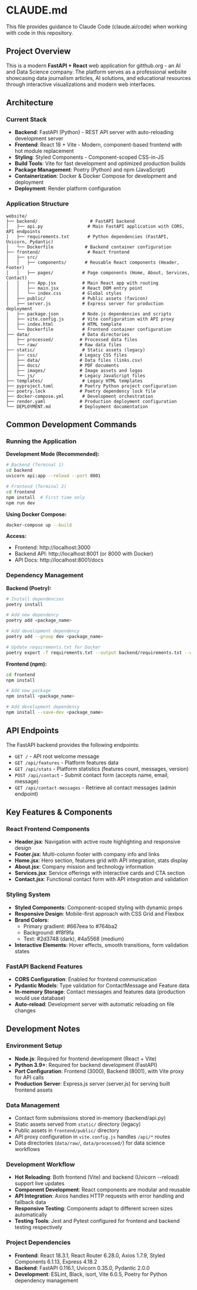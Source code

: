 # CLAUDE.md

This file provides guidance to Claude Code (claude.ai/code) when working with code in this repository.

## Project Overview

This is a modern **FastAPI + React** web application for gitthub.org - an AI and Data Science company. The platform serves as a professional website showcasing data journalism articles, AI solutions, and educational resources through interactive visualizations and modern web interfaces.

## Architecture

### Current Stack
- **Backend**: FastAPI (Python) - REST API server with auto-reloading development server
- **Frontend**: React 18 + Vite - Modern, component-based frontend with hot module replacement
- **Styling**: Styled Components - Component-scoped CSS-in-JS
- **Build Tools**: Vite for fast development and optimized production builds
- **Package Management**: Poetry (Python) and npm (JavaScript)
- **Containerization**: Docker & Docker Compose for development and deployment
- **Deployment**: Render platform configuration

### Application Structure
```
website/
├── backend/                    # FastAPI backend
│   ├── api.py                 # Main FastAPI application with CORS, API endpoints
│   ├── requirements.txt       # Python dependencies (FastAPI, Uvicorn, Pydantic)
│   └── Dockerfile            # Backend container configuration
├── frontend/                  # React frontend
│   ├── src/
│   │   ├── components/       # Reusable React components (Header, Footer)
│   │   ├── pages/           # Page components (Home, About, Services, Contact)
│   │   ├── App.jsx          # Main React app with routing
│   │   ├── main.jsx         # React DOM entry point
│   │   └── index.css        # Global styles
│   ├── public/              # Public assets (favicon)
│   ├── server.js            # Express server for production deployment
│   ├── package.json         # Node.js dependencies and scripts
│   ├── vite.config.js       # Vite configuration with API proxy
│   ├── index.html           # HTML template
│   └── Dockerfile           # Frontend container configuration
├── data/                    # Data directories
│   ├── processed/          # Processed data files
│   └── raw/                # Raw data files
├── static/                  # Static assets (legacy)
│   ├── css/                # Legacy CSS files
│   ├── data/               # Data files (links.csv)
│   ├── docs/               # PDF documents
│   ├── images/             # Image assets and logos
│   └── js/                 # Legacy JavaScript files
├── templates/               # Legacy HTML templates
├── pyproject.toml          # Poetry Python project configuration
├── poetry.lock             # Poetry dependency lock file
├── docker-compose.yml       # Development orchestration
├── render.yaml             # Production deployment configuration
└── DEPLOYMENT.md           # Deployment documentation
```

## Common Development Commands

### Running the Application

**Development Mode (Recommended):**
```bash
# Backend (Terminal 1)
cd backend
uvicorn api:app --reload --port 8001

# Frontend (Terminal 2) 
cd frontend
npm install  # First time only
npm run dev
```

**Using Docker Compose:**
```bash
docker-compose up --build
```

**Access:**
- Frontend: http://localhost:3000
- Backend API: http://localhost:8001 (or 8000 with Docker)
- API Docs: http://localhost:8001/docs

### Dependency Management

**Backend (Poetry):**
```bash
# Install dependencies
poetry install

# Add new dependency
poetry add <package_name>

# Add development dependency
poetry add --group dev <package_name>

# Update requirements.txt for Docker
poetry export -f requirements.txt --output backend/requirements.txt --without-hashes
```

**Frontend (npm):**
```bash
cd frontend
npm install

# Add new package
npm install <package_name>

# Add development dependency
npm install --save-dev <package_name>
```

## API Endpoints

The FastAPI backend provides the following endpoints:
- `GET /` - API root welcome message
- `GET /api/features` - Platform features data
- `GET /api/stats` - Platform statistics (features count, messages, version)
- `POST /api/contact` - Submit contact form (accepts name, email, message)
- `GET /api/contact-messages` - Retrieve all contact messages (admin endpoint)

## Key Features & Components

### React Frontend Components
- **Header.jsx**: Navigation with active route highlighting and responsive design
- **Footer.jsx**: Multi-column footer with company info and links
- **Home.jsx**: Hero section, features grid with API integration, stats display
- **About.jsx**: Company mission and technology information
- **Services.jsx**: Service offerings with interactive cards and CTA section
- **Contact.jsx**: Functional contact form with API integration and validation

### Styling System
- **Styled Components**: Component-scoped styling with dynamic props
- **Responsive Design**: Mobile-first approach with CSS Grid and Flexbox
- **Brand Colors**: 
  - Primary gradient: #667eea to #764ba2
  - Background: #f8f9fa
  - Text: #2d3748 (dark), #4a5568 (medium)
- **Interactive Elements**: Hover effects, smooth transitions, form validation states

### FastAPI Backend Features
- **CORS Configuration**: Enabled for frontend communication
- **Pydantic Models**: Type validation for ContactMessage and Feature data
- **In-memory Storage**: Contact messages and features data (production would use database)
- **Auto-reload**: Development server with automatic reloading on file changes

## Development Notes

### Environment Setup
- **Node.js**: Required for frontend development (React + Vite)
- **Python 3.9+**: Required for backend development (FastAPI)
- **Port Configuration**: Frontend (3000), Backend (8001), with Vite proxy for API calls
- **Production Server**: Express.js server (server.js) for serving built frontend assets

### Data Management
- Contact form submissions stored in-memory (backend/api.py)
- Static assets served from `static/` directory (legacy)
- Public assets in `frontend/public/` directory
- API proxy configuration in `vite.config.js` handles `/api/*` routes
- Data directories (`data/raw/`, `data/processed/`) for data science workflows

### Development Workflow
- **Hot Reloading**: Both frontend (Vite) and backend (Uvicorn --reload) support live updates
- **Component Development**: React components are modular and reusable
- **API Integration**: Axios handles HTTP requests with error handling and fallback data
- **Responsive Testing**: Components adapt to different screen sizes automatically
- **Testing Tools**: Jest and Pytest configured for frontend and backend testing respectively

### Project Dependencies
- **Frontend**: React 18.3.1, React Router 6.28.0, Axios 1.7.9, Styled Components 6.1.13, Express 4.18.2
- **Backend**: FastAPI 0.116.1, Uvicorn 0.35.0, Pydantic 2.0.0
- **Development**: ESLint, Black, isort, Vite 6.0.5, Poetry for Python dependency management